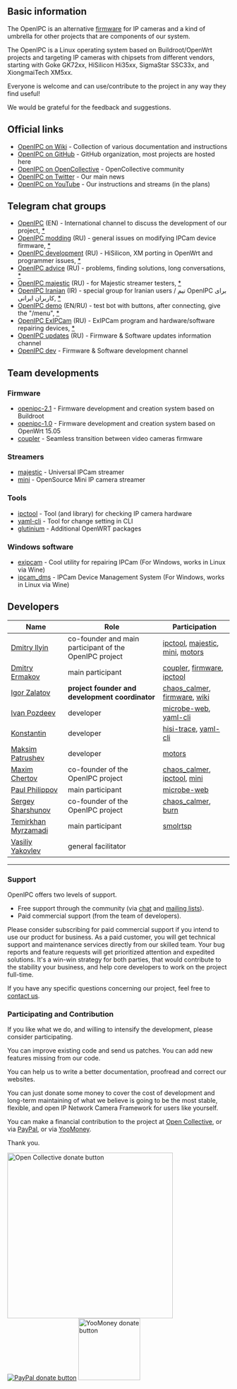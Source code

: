 ## Basic information

The OpenIPC is an alternative [firmware](https://github.com/OpenIPC) for IP cameras and a kind of umbrella for other projects that are components of our system.

The OpenIPC is a Linux operating system based on Buildroot/OpenWrt projects and targeting IP cameras with chipsets from different vendors, starting with Goke GK72xx, HiSilicon Hi35xx, SigmaStar SSC33x, and XiongmaiTech XM5xx.

Everyone is welcome and can use/contribute to the project in any way they find useful!

We would be grateful for the feedback and suggestions.


## Official links

* [OpenIPC on Wiki](https://openipc.github.io/wiki) - Collection of various documentation and instructions
* [OpenIPC on GitHub](https://github.com/OpenIPC/) - GitHub organization, most projects are hosted here
* [OpenIPC on OpenCollective](https://opencollective.com/openipc) - OpenCollective community
* [OpenIPC on Twitter](https://twitter.com/openipc) - Our main news
* [OpenIPC on YouTube](https://www.youtube.com/channel/UCaXlbR2uGTRFh8jQ2lCFd2g) - Our instructions and streams (in the plans)


## Telegram chat groups

* [OpenIPC](https://t.me/openipc) (EN) - International channel to discuss the development of our project, [*](https://combot.org/c/1166652144)
* [OpenIPC modding](https://t.me/openipc_modding) (RU) - general issues on modifying IPCam device firmware, [*](https://combot.org/c/-1001247643198)
* [OpenIPC development](https://t.me/openipc_software) (RU) - HiSilicon, XM porting in OpenWrt and programmer issues, [*](https://combot.org/c/-1001196905312)
* [OpenIPC advice](https://t.me/openipc_advice) (RU) - problems, finding solutions, long conversations, [*](https://combot.org/c/1385065634)
* [OpenIPC majestic](https://t.me/joinchat/YgHc5Bg4NOoxOTdi) (RU) - for Majestic streamer testers, [*](#)
* [OpenIPC Iranian](https://t.me/joinchat/T_GwQUBTJdfXJrFb) (IR) - special group for Iranian users / تیم OpenIPC برای کاربران ایرانی, [*](https://combot.org/c/-1001341239361)
* [OpenIPC demo](https://t.me/openipc_demo)  (EN/RU) - test bot with buttons, after connecting, give the "/menu", [*](https://combot.org/c/1414887196)
* [OpenIPC ExIPCam](https://t.me/ExIPCam) (RU) - ExIPCam program and hardware/software repairing devices, [*](https://combot.org/c/1213889378)
* [OpenIPC updates](https://t.me/s/openipc_updates) (RU) - Firmware & Software updates information channel
* [OpenIPC dev](https://t.me/s/openipc_dev) - Firmware & Software development channel


## Team developments

### Firmware

* [openipc-2.1](https://openipc.github.io/firmware) - Firmware development and creation system based on Buildroot
* [openipc-1.0](https://github.com/OpenIPC/chaos_calmer) - Firmware development and creation system based on OpenWrt 15.05
* [coupler](https://github.com/OpenIPC/coupler) - Seamless transition between video cameras firmware

### Streamers

* [majestic](https://github.com/OpenIPC/firmware/wiki/majestic_streamer) - Universal IPCam streamer
* [mini](https://github.com/OpenIPC/mini) - OpenSource Mini IP camera streamer

### Tools

* [ipctool](https://openipc.github.io/ipctool) - Tool (and library) for checking IP camera hardware
* [yaml-cli](https://github.com/OpenIPC/yaml-cli) - Tool for change setting in CLI 
* [glutinium](https://github.com/ZigFisher/Glutinium) - Additional OpenWRT packages

### Windows software

* [exipcam](http://team.openipc.org/exipcam) - Cool utility for repairing IPCam (For Windows, works in Linux via Wine)
* [ipcam_dms](http://team.openipc.org/ipcam_dms) - IPCam Device Management System (For Windows, works in Linux via Wine)


## Developers

| Name | Role | Participation |
|------|------|---------------|
| [Dmitry Ilyin](https://web.telegram.org/#/im?p=@widgetii)        | co-founder and main participant of the OpenIPC project | [ipctool](https://github.com/OpenIPC/ipctool), [majestic](https://github.com/OpenIPC/majestic_issues), [mini](https://github.com/OpenIPC/mini), [motors](https://github.com/OpenIPC/motors) |
| [Dmitry Ermakov](https://web.telegram.org/#/im?p=@dimerrr)       | main participant                  | [coupler](https://github.com/OpenIPC/coupler), [firmware](https://github.com/OpenIPC/firmware), [ipctool](https://github.com/OpenIPC/ipctool) |
| [Igor Zalatov](https://web.telegram.org/#/im?p=@FlyRouter)       | **project founder and development coordinator** | [chaos_calmer](https://github.com/OpenIPC/chaos_calmer), [firmware](https://github.com/OpenIPC/firmware), [wiki](https://github.com/OpenIPC/firmware/wiki) |
| [Ivan Pozdeev](https://web.telegram.org/#/im?p=@John)            | developer                         | [microbe-web](https://github.com/OpenIPC/microbe-web), [yaml-cli](https://github.com/OpenIPC/yaml-cli) |
| [Konstantin](#)                                                  | developer                         | [hisi-trace](https://github.com/OpenIPC/hisi-trace), [yaml-cli](https://github.com/OpenIPC/yaml-cli) |
| [Maksim Patrushev](https://web.telegram.org/#/im?p=@maxi380)     | developer                         | [motors](https://github.com/OpenIPC/motors) |
| [Maxim Chertov](https://web.telegram.org/#/im?p=@mAX3773)        | co-founder of the OpenIPC project | [chaos_calmer](https://github.com/OpenIPC/chaos_calmer), [ipctool](https://github.com/OpenIPC/ipctool), [mini](https://github.com/OpenIPC/mini) |
| [Paul Philippov](https://web.telegram.org/#/im?p=@themactep)     | main participant                  | [microbe-web](https://github.com/OpenIPC/microbe-web) |
| [Sergey Sharshunov](https://web.telegram.org/#/im?p=@USSSSSH)    | co-founder of the OpenIPC project | [chaos_calmer](https://github.com/OpenIPC/chaos_calmer), [burn](https://github.com/OpenIPC/burn) |
| [Temirkhan Myrzamadi](https://web.telegram.org/#/im?p=@hirrolot) | main participant                  | [smolrtsp](https://github.com/OpenIPC/smolrtsp)
| [Vasiliy Yakovlev](https://web.telegram.org/#/im?p=@#)           | general facilitator               |  |

-----

### Support

OpenIPC offers two levels of support.

- Free support through the community (via [chat](https://openipc.org/#telegram-chat-groups) and [mailing lists](https://github.com/OpenIPC/firmware/discussions)).
- Paid commercial support (from the team of developers).

Please consider subscribing for paid commercial support if you intend to use our product for business.
As a paid customer, you will get technical support and maintenance services directly from our skilled team.
Your bug reports and feature requests will get prioritized attention and expedited solutions. It's a win-win
strategy for both parties, that would contribute to the stability your business, and help core developers
to work on the project full-time.

If you have any specific questions concerning our project, feel free to [contact us](mailto:flyrouter@gmail.com).

### Participating and Contribution

If you like what we do, and willing to intensify the development, please consider participating.

You can improve existing code and send us patches. You can add new features missing from our code.

You can help us to write a better documentation, proofread and correct our websites.

You can just donate some money to cover the cost of development and long-term maintaining of what we believe
is going to be the most stable, flexible, and open IP Network Camera Framework for users like yourself.

You can make a financial contribution to the project
at [Open Collective](https://opencollective.com/openipc/contribute/backer-14335/checkout),
or via [PayPal](https://www.paypal.com/donate/?hosted_button_id=C6F7UJLA58MBS),
or via [YooMoney](https://openipc.org/donation/yoomoney.html).

Thank you.

<a href="https://opencollective.com/openipc/contribute/backer-14335/checkout" target="_blank"><img src="https://opencollective.com/webpack/donate/button@2x.png?color=blue" width="375" alt="Open Collective donate button"></a>
<a href="https://www.paypal.com/donate/?hosted_button_id=C6F7UJLA58MBS"><img src="https://www.paypalobjects.com/en_US/IT/i/btn/btn_donateCC_LG.gif" alt="PayPal donate button"></a>
<a href="https://openipc.org/donation/yoomoney.html"><img src="https://yoomoney.ru/transfer/balance-informer/balance?id=596194605&key=291C29A811B500D7" width="140" alt="YooMoney donate button"></a>
